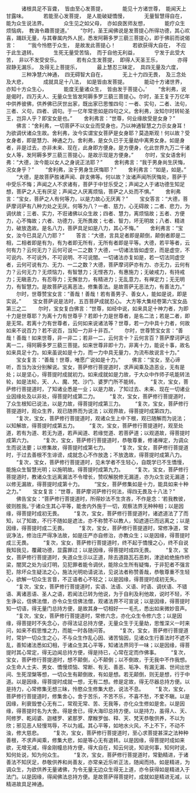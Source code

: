 <!-- { "loadSidebar": true } -->
　　　诸根具足不盲聋，　皆由至心发菩提，
　　　能见十方诸世尊，　能闻天上甘露味。
　　　若能至心发菩提，　是人能破疑憍慢，
　　　无量智慧得自在，　能为众生说法界。
　　　众生见之如父母，　亦如良医师友想，
　　　能疗众生烦恼病，　教诲令趣菩提道。’
　　“尔时，圣王闻佛说是发菩提心所得功德，其心欢喜，踊跃无量，与其眷属内外人民，悉发阿耨多罗三藐三菩提心，即于佛前而说偈言：
　　“‘我今怜愍于众生，　是故发此菩提心！
　　　若欲获得大自在，　不应于此生退转。
　　　生死无量受苦恼，　而于自他无利益，
　　　宁发于此受大苦，　非以不发受安乐。
　　　若有众生发菩提，　即得人天圣王乐，
　　　亦得寂静无漏乐，　及得无上菩提乐，
　　　最上慧忍三昧定，　具四无量及六度，
　　　三种净慧六神通，　四无碍智大自在，
　　　无上十力四无畏，　及三念处及大悲，
　　　成就具足十八法，　如是皆由发菩提。
　　　能动十方诸世界，　亦知十方众生心，
　　　能度无量诸众生，　皆由发于菩提心。’
　　“舍利弗，说是偈时，四万夫人、无量众生皆发阿耨多罗三藐三菩提心。尔时，圣王复于万亿年中供养彼佛，供养佛已厌世出家，既出家已思惟四句：一者、实句，二者、法句，三者、义句，四者、调句。于一亿年常思如是四句之义。舍利弗，汝知尔时转轮圣王，岂异人乎？即宝女是也。”
　　舍利弗言：“世尊，何业缘故受是女身？”
　　佛言：“舍利弗，一切菩萨不以女业而受身也，乃以神通智慧之力示女身耳！为欲调伏诸众生故。舍利弗，汝今实谓宝女菩萨是女身耶？莫造斯观！何以故？受女身者，即是慧力、神通之力。舍利弗，是女久已于无量劫中离男女身。如是身者，非是过去，亦非未来、现在，此身即方便身。是方便身，化此世界九万二千诸女人等，发阿耨多罗三藐三菩提心，是故示现是方便身。”
　　尔时，宝女语舍利弗：“大德，汝今能以女人之身说正法耶？”
　　舍利弗言：“我于男身尚生厌悔，况女身乎？”
　　“舍利弗，汝于男身生厌悔耶？”
　　舍利弗言：“如是，如是。”
　　“大德，是故菩萨胜诸声闻、辟支佛等。何以故？汝诸声闻所厌悔处，菩萨于中受乐不悔；声闻之人不求诸有，菩萨于中甘乐受之；声闻之人于诸功德生知足想，菩萨之人无有厌足；声闻之人厌离烦恼，菩萨之人处而不惧。”
　　舍利弗言：“宝女，菩萨之人有何等力，以是力故心无厌离？”
　　宝女答言：“大德，菩萨摩诃萨有八种力处之无厌。何等为八？一者、慈力，心无碍故；二者、悲力，为调伏故；三者、实力，不诳诸佛以众生故；四者、慧力，离烦恼故；五者、方便力，心不悔故；六者、功德力，无所畏故；七者、智力，坏无明故；八者、精进力，破放逸故。是名八力，菩萨具足如是八力，其心不悔。”
　　舍利弗言：“宝女，汝今已具足八力耶？”
　　答言：“大德，言具足者即是颠倒，颠倒者即是二相，二相者即是有为，有为者即无所有，无所有者即是平等。大德，若平等者，云何有力？云何无力？云何可说一二之数？大德，一切诸法皆如虚空，而是虚空，不可说内、不可说外，不可说明、不可说闇。一切诸法亦复如是，若一切法同虚空者，云何可说有力、无力、一二之数？大德，菩萨摩诃萨亦有力、亦无力，云何有力？云何无力？无烦恼力，有智慧力；无悭吝力，有惠施力；无破戒力，有持戒力；无瞋恚力，有忍辱力；无懈怠力，有精进力；无乱意力，有禅定力；无无明力，有智慧力。是故菩萨远离恶法，修集善法。是故菩萨无恶法力，有善法力。”
　　尔时，世尊赞宝女言：“善哉！善哉！若有善男子、善女人，能如是说，即是实说。”
　　宝女菩萨说是法时，五百菩萨成就忍心。
大方等大集经卷第六宝女品第三之二
　　尔时，宝女复白佛言：“世尊，如经中说，如来具足十神力者，为即十力是世尊耶？为离十力有世尊乎？若即十力是世尊者，是名二法；若是二者，即是无常。若离十力有世尊者，云何如来说诸法等？世尊，若一力中具十力者，何故如来不说百力？若不说百，当知一力非十非百。”
　　尔时，世尊赞宝女言：“善哉！善哉！如来世尊，非一非二；若非一二，云何言十？云何言百？菩萨摩诃萨远离一二，得阿耨多罗三藐三菩提。如来世尊非即十力，非离十力，能说十事，故名如来具足十力。如来虽说如是十力，而一力中具无量力，为流布故说言十力。”
　　宝女复言：“善哉！世尊，唯愿广说如是十力。”
　　佛言：“宝女，至心谛听，吾当为汝分别解说。宝女，菩萨修行菩提道时，求声闻乘及造恶业，无有是处；以是坚心，得菩提时成就初力。如来成就如是力故，于大众中作师子吼能转法轮，如是法轮，天、人、魔、梵、沙门、婆罗门所不能转。
　　“复次，宝女，菩萨修行菩提道时，了知诸业悉是一业；以是力故，了知过去、未来、现在一切诸业业因缘处及以非处，得菩提时成第二力。
　　“复次，宝女，菩萨修行菩提道时，了众生根知已说法，以是力故，得菩提时成第三力。
　　“复次，宝女，菩萨修行菩提道时，观众生界，观已随界而为说法；以观界故，得菩提时成第四力。
　　“复次，宝女，菩萨修行菩提道时，观诸众生上中下根，观已随解而为说法；以知解故，得菩提时成第五力。
　　“复次，宝女，菩萨修行菩提道时，观至处道，若有为道、若无为道，若声闻道、若缘觉道、若菩萨道；以观道故，得菩提时成第六力。
　　“复次，宝女，菩萨修行菩提道时，恭敬尊重，修诸禅定，为调众生而说法要；以修集故，得菩提时成第七力。
　　“复次，宝女，菩萨修行菩提道时，于过去善根不生诽谤，成就念心不作放逸；不放逸故，得菩提时成第八力。
　　“复次，宝女，菩萨修行菩提道时，见未学者不生轻心，自既学已不生憍慢，能施众生智慧光明；以施明故。得菩提时成第九力。
　　“复次，宝女，菩萨修行菩提道时，教诸众生远离漏法不令增长，赞叹解脱修无漏道，亦为众生说无漏道；以修无漏故，得菩提时成第十力。
　　“宝女，菩萨修集如是十力，能具如来十种之力。”
　　宝女复言：“世尊，菩萨摩诃萨修行何法，得四无畏及十八法？”
　　佛告宝女：“菩萨修行菩提道时，所得妙法不生贪吝，不作是念：‘若我教彼，彼则胜我。’于诸众生其心平等，能舍内外施于一切，观察法界无种种相；以是因缘，得菩提时成初无畏。
　　“复次，宝女，菩萨修行菩提道时，诸遮道法了了而知，以了知故，不行不随如是遮法，亦不称赞不以教人，知遮道已而远离之；以是因缘，得菩提时成二无畏。
　　“复次，宝女，菩萨修行菩提道时，常修净道，常说净法，修治庄严得净法故，如是庄严亦自修治，亦教众生；以是因缘，得菩提时成三无畏。
　　“复次，宝女，菩萨修行菩提道时，终不起于憍慢之心，终不自说我知我见，覆藏功德，显露罪过；以是因缘，得菩提时成四无畏。
　　“复次，宝女，菩萨修行菩提道时，失道众生示以正道，除去道路瓦石恶刺，津途崄绝施作桥梁，闇冥之处为设灯明，见犯罪者能令调伏，能除众生所有疑悔，于非犯者不强言犯，除坏众生疑法之心，施法光明劝请说法，见说法者称赞善哉，恭敬尊重不生轻心，欲解一切众生言音，不正语者心不轻之；以是因缘，得菩提时成初无失。
　　“复次，宝女，菩萨修行菩提道时，实语、法语、义语、时语、调伏语、不错语、离诸恶语、圣人之语，若闻法已转为他说，为于自利及利他故，说时不轻，不生诤讼，信佛法僧，亦令众生信佛法僧，观诸法界不可宣说；以是因缘，得菩提时知一切语，得无量门总持方便，是故其身一切相好一一毛孔，悉出如来微妙音声。
　　“复次，宝女，菩萨修行菩提道时，常修六念，亦化众生令修六念；以是因缘，得菩提时不失念心，亦得法证总持方便，无量众生于无量劫，思惟深义一时来问，如来不假思惟之力，而能一时各随问答。
　　“复次，宝女，菩萨修行菩提道时，常护一切众生之心，不与众生作乱心因、诸苦恼因，见诸众生行善法时不遮不乱，善知诸法悉如幻相，于诸众生其心平等，知诸法界同于一味；以是因缘，得菩提时其心常定，得无边闻总持方便，得是持已，心常在定而作佛事。
　　“复次，宝女，菩萨修行菩提道时，想不颠倒，心不颠倒；以不倒故，于无我中不作我想。众生命人士夫、男女、憍慢烦恼、常断、有无、善恶、垢净、有漏无漏、世间出世间、生死涅槃等想，一切众生有颠倒故，有如是想。若无颠倒，则无是想，行于中道。以是因缘，得菩提时成就一想，无有二想。修是定故，得无尽器总持方便。以是持力，心常修集无想三昧，怜愍众生修集大悲，说法不息。
　　“复次，宝女，菩萨修行菩提道时，修集舍心，舍于苦乐，不苦不乐，不喜不愁，不爱不瞋。以是因缘，利衰毁誉心无有二，常观无常、苦、无我等，亦化众生修如是舍。以是因缘，得菩提时名为大舍。得是舍已，得大海印总持方便。以是持力，虽得人、天、阿修罗、乾闼婆、迦楼罗、紧那罗、摩睺罗伽、释、天、梵天恭敬供养，不以为欣；邪见恶人轻慢骂辱，不以为戚。其心平等，如地水火风，不上不下，不动不浊，修大慈悲。
　　“复次，宝女，菩萨修行菩提道时，至心求菩提甚深之法种种善根，不求声闻乘，修集大悲，如是等心无有退转。以是因缘，得菩提时成如来欲，无增无减，得金刚幢总持方便，得大自在，知云何说，知说何事，知何时说，知何处说，知为何众生。
　　“复次，宝女，菩萨修行菩提道时，常勤精进，于诸善法不知厌足，恭敬供养和尚善友，亦常亲近乐听正法，随闻而持。如是精进，为调众生，为欲供养无量诸佛，为令无量无边众生得无上道，亦令获得如是精进入于法门。以是因缘，得闻佛法总持方便。是故菩萨得菩提时，成就如是精进无减，以精进故具足神通。
